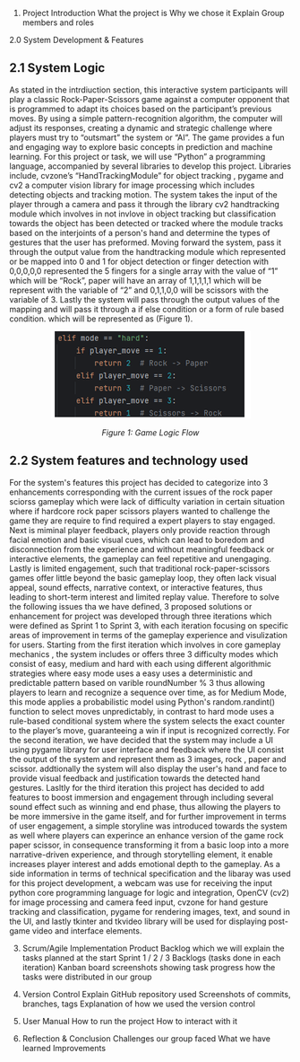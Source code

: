1. Project Introduction
What the project is
Why we chose it
Explain Group members and roles

2.0 System Development & Features

## 2.1 System Logic
As stated in the intrdiuction section, this interactive system  participants will play a classic Rock-Paper-Scissors game  against a computer opponent that is programmed to adapt its choices based on the participant’s previous moves. By using a simple pattern-recognition algorithm, the computer will adjust its  responses, creating a dynamic and strategic challenge where players must try to “outsmart” the system or “AI”. The game provides a fun and engaging way to explore basic concepts in prediction and machine learning. For this project or task, we will use “Python” a programming language, accompanied by several libraries to develop this project. Libraries include, cvzone’s  “HandTrackingModule” for object tracking , pygame and cv2 a computer vision library for image processing which includes detecting objects and tracking motion. The system takes the input of the player through a camera and pass it through the library cv2 handtracking module which involves in not invlove in object tracking but classification towards the object has been detected or tracked where the module tracks based on the interjoints of a person's hand and determine the types of gestures that the user has preformed. Moving forward the system, pass it through the output value from the handtracking module which represented or be mapped into 0 and 1 for object detection or  finger detection with 0,0,0,0,0 represented the 5 fingers for a single array with the value of “1” which will be  “Rock”, paper will have an array of 1,1,1,1,1 which will be represent with the variable of  “2”  and 0,1,1,0,0 will be scissors with the variable of  3. Lastly  the system will pass through the output values of the mapping and will pass it through a if else condition or a form of rule based condition. which will be represented as (Figure 1).

<div align="center">
  <img src="figures/figure_1.png" alt="Figure 1: Game Logic Flow"/>
  <p><em>Figure 1: Game Logic Flow</em></p>
</div>

## 2.2 System features and technology used

For the system's features this project has decided to categorize into 3 enhancements corresponding with the current issues of the rock paper sciorss gameplay which were lack of difficulty variation in certain situation where if hardcore rock paper scissors players wanted to challenge the game they are require to find required a expert players to stay engaged. Next is miminal player feedback, players only provide reaction through facial emotion and basic visual cues, which can lead to boredom and disconnection from the experience and without meaningful feedback or interactive elements, the gameplay can feel repetitive and unengaging. Lastly is limited engagement, such that traditional rock-paper-scissors games offer little beyond the basic gameplay loop, they often lack visual appeal, sound effects, narrative context, or interactive features, thus leading to short-term interest and limited replay value. Therefore to solve the following issues tha we have defined, 3 proposed solutions or enhancement for project was developed through three iterations which were defined as Sprint 1 to Sprint 3, with each iteration focusing on specific areas of improvement in terms of the gameplay experience and visulization for users. Starting from the first iteration which involves in core gameplay mechanics , the system includes or offers three 3 difficulty modes which consist of easy, medium and hard with each using different algorithmic strategies where  easy mode uses a easy uses a deterministic and predictable pattern based on varible roundNumber % 3 thus allowing players to learn and recognize a sequence over time, as for Medium Mode, this mode applies a probabilistic model using Python's random.randint() function to select moves unpredictably, in contrast to hard mode uses a rule-based conditional system where the system selects the exact counter to the player’s move, guaranteeing a win if input is recognized correctly. For the second iteration, we have decided that the system may include a UI using pygame library for user interface and feedback where the UI consist the output of the system  and represent them as 3 images,  rock , paper and scissor. addtionally the system will also display the user's hand and face to provide visual feedback and justification towards the detected hand gestures. Lasltly for the third iteration this project has decided to add features to boost immersion and engagement through including several sound effect such as winning and end phase, thus allowing the players to be more immersive in the game itself, and for further improvement in terms of user engagement, a simple storyline was introduced towards the system as well where players can experince an enhance version of the game rock paper scissor, in consequence transforming it from a basic loop into a more narrative-driven experience, and through storytelling element, it enable increases player interest and adds emotional depth to the gameplay. As a side information in terms of technical specification and the libaray was used for this project development, a webcam was use for receiving the input python core programming language for logic and integration, OpenCV (cv2) for image processing and camera feed input, cvzone for hand gesture tracking and classification, pygame for rendering images, text, and sound in the UI, and lastly tkinter and tkvideo library will be used for displaying post-game video and interface elements.


3. Scrum/Agile Implementation
Product Backlog which we will explain the tasks planned at the start
Sprint 1 / 2 / 3 Backlogs (tasks done in each iteration)
Kanban board screenshots showing task progress
how the tasks were distributed in our group

4. Version Control
Explain GitHub repository used
Screenshots of commits, branches, tags
Explanation of how we used the version control

5. User Manual
How to run the project
How to interact with it

6. Reflection & Conclusion
Challenges our  group faced 
What we have learned
Improvements

